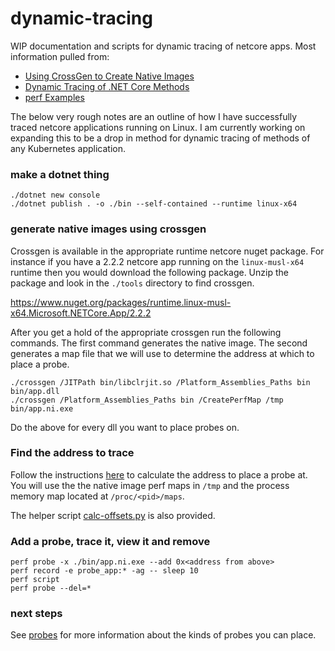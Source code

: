 # dynamic-tracing

WIP documentation and scripts for dynamic tracing of netcore apps.  Most information pulled from:

- [Using CrossGen to Create Native Images](https://github.com/dotnet/coreclr/blob/master/Documentation/building/crossgen.md)
- [Dynamic Tracing of .NET Core Methods](https://blogs.microsoft.co.il/sasha/2018/02/08/dynamic-tracing-of-net-core-methods/)
- [perf Examples](http://www.brendangregg.com/perf.html)

The below very rough notes are an outline of how I have successfully traced netcore applications running on Linux.  I am currently working on expanding this to be a drop in method for dynamic tracing of methods of any Kubernetes application.

### make a dotnet thing
```
./dotnet new console
./dotnet publish . -o ./bin --self-contained --runtime linux-x64
```

### generate native images using crossgen
Crossgen is available in the appropriate runtime netcore nuget package.  For instance if you have a 2.2.2 netcore app running on the `linux-musl-x64` runtime then you would download the following package.  Unzip the package and look in the `./tools` directory to find crossgen.

https://www.nuget.org/packages/runtime.linux-musl-x64.Microsoft.NETCore.App/2.2.2

After you get a hold of the appropriate crossgen run the following commands. The first command generates the native image.  The second generates a map file that we will use to determine the address at which to place a probe.

```
./crossgen /JITPath bin/libclrjit.so /Platform_Assemblies_Paths bin bin/app.dll
./crossgen /Platform_Assemblies_Paths bin /CreatePerfMap /tmp bin/app.ni.exe
```

Do the above for every dll you want to place probes on.

### Find the address to trace

Follow the instructions [here](https://blogs.microsoft.co.il/sasha/2018/02/08/dynamic-tracing-of-net-core-methods/) to calculate the address to place a probe at.  You will use the the native image perf maps in `/tmp` and the process memory map located at `/proc/<pid>/maps`.

The helper script [calc-offsets.py](./calc-offsets.py) is also provided.

### Add a probe, trace it, view it and remove

```
perf probe -x ./bin/app.ni.exe --add 0x<address from above>  
perf record -e probe_app:* -ag -- sleep 10
perf script
perf probe --del=*
```

### next steps

See [probes](./probes.md) for more information about the kinds of probes you can place.